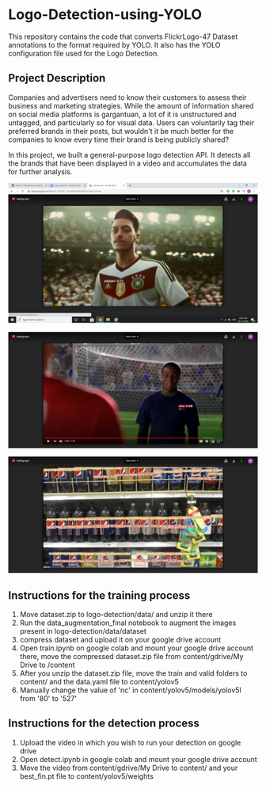 # Logo-Detection-using-YOLO

This repository contains the code that converts FlickrLogo-47 Dataset annotations to the format required by YOLO. It also has the YOLO configuration file used for the Logo Detection.

## Project Description

Companies and advertisers need to know their customers to assess their business and marketing strategies. While the amount of information shared on social media platforms is gargantuan, a lot of it is unstructured and untagged, and particularly so for visual data. Users can voluntarily tag their preferred brands in their posts, but wouldn't it be much better for the companies to know every time their brand is being publicly shared?

In this project, we built a general-purpose logo detection API. It detects all the brands that have been displayed in a video and accumulates the data for further analysis. 

![](2020-11-28%20(4).png)

![](2020-11-28%20(5).png)

![](2020-11-28.png)

## Instructions for the training process
1) Move dataset.zip to logo-detection/data/ and unzip it there
2) Run the data_augmentation_final notebook to augment the images present in logo-detection/data/dataset
3) compress dataset and upload it on your google drive account
4) Open train.ipynb on google colab and mount your google drive account there, move the compressed dataset.zip file from content/gdrive/My Drive to /content
5) After you unzip the dataset.zip file, move the train and valid folders to content/ and the data.yaml file to content/yolov5
6) Manually change the value of 'nc' in content/yolov5/models/yolov5l from '80' to '527'

## Instructions for the detection process
1) Upload the video in which you wish to run your detection on google drive
2) Open detect.ipynb in google colab and mount your google drive account
3) Move the video from content/gdrive/My Drive to content/ and your best_fin.pt file to content/yolov5/weights
